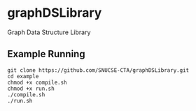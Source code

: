 # graphDSLibrary
Graph Data Structure Library

## Example Running
```
git clone https://github.com/SNUCSE-CTA/graphDSLibrary.git
cd example
chmod +x compile.sh
chmod +x run.sh
./compile.sh
./run.sh
```
